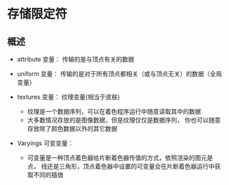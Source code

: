 # 存储限定符

## 概述

+ attribute 变量： 传输的是与顶点有关的数据

+ uniform 变量： 传输的是对于所有顶点都相关（或与顶点无关）的数据（全局变量）

+ textures 变量： 纹理变量(相当于皮肤)

  + 纹理是一个数据序列，可以在着色程序运行中随意读取其中的数据
  + 大多数情况存放的是图像数据，但是纹理仅仅是数据序列， 你也可以随意存放除了颜色数据以外的其它数据

+ Varyings 可变变量：

  + 可变量是一种顶点着色器给片断着色器传值的方式，依照渲染的图元是点， 线还是三角形，顶点着色器中设置的可变量会在片断着色器运行中获取不同的插值
